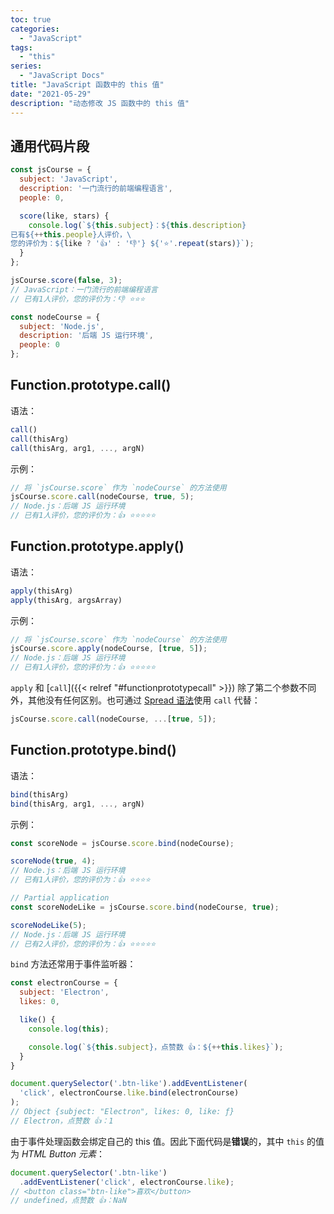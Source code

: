 ```yaml
---
toc: true
categories:
  - "JavaScript"
tags:
  - "this"
series:
  - "JavaScript Docs"
title: "JavaScript 函数中的 this 值"
date: "2021-05-29"
description: "动态修改 JS 函数中的 this 值"
---
```


## 通用代码片段

```js
const jsCourse = {
  subject: 'JavaScript',
  description: '一门流行的前端编程语言',
  people: 0,

  score(like, stars) {
    console.log(`${this.subject}：${this.description}
已有${++this.people}人评价，\
您的评价为：${like ? '👍' : '👎'} ${'⭐️'.repeat(stars)}`);
  }
};

jsCourse.score(false, 3);
// JavaScript：一门流行的前端编程语言
// 已有1人评价，您的评价为：👎 ⭐️⭐️⭐️

const nodeCourse = {
  subject: 'Node.js',
  description: '后端 JS 运行环境',
  people: 0
};
```

## Function.prototype.call()

语法：

```js
call()
call(thisArg)
call(thisArg, arg1, ..., argN)
```

示例：

```js
// 将 `jsCourse.score` 作为 `nodeCourse` 的方法使用
jsCourse.score.call(nodeCourse, true, 5);
// Node.js：后端 JS 运行环境
// 已有1人评价，您的评价为：👍 ⭐️⭐️⭐️⭐️⭐️
```

## Function.prototype.apply()

语法：

```js
apply(thisArg)
apply(thisArg, argsArray)
```

示例：

```js
// 将 `jsCourse.score` 作为 `nodeCourse` 的方法使用
jsCourse.score.apply(nodeCourse, [true, 5]);
// Node.js：后端 JS 运行环境
// 已有1人评价，您的评价为：👍 ⭐️⭐️⭐️⭐️⭐️
```

`apply` 和 [`call`]({{< relref "#functionprototypecall" >}}) 除了第二个参数不同外，其他没有任何区别。也可通过 [Spread 语法](https://developer.mozilla.org/en-US/docs/Web/JavaScript/Reference/Operators/Spread_syntax)使用 `call` 代替：

```js
jsCourse.score.call(nodeCourse, ...[true, 5]);
```

## Function.prototype.bind()

语法：

```js
bind(thisArg)
bind(thisArg, arg1, ..., argN)
```

示例：

```js
const scoreNode = jsCourse.score.bind(nodeCourse);

scoreNode(true, 4);
// Node.js：后端 JS 运行环境
// 已有1人评价，您的评价为：👍 ⭐️⭐️⭐️⭐️

// Partial application
const scoreNodeLike = jsCourse.score.bind(nodeCourse, true);

scoreNodeLike(5);
// Node.js：后端 JS 运行环境
// 已有2人评价，您的评价为：👍 ⭐️⭐️⭐️⭐️⭐️
```

`bind` 方法还常用于事件监听器：

```js
const electronCourse = {
  subject: 'Electron',
  likes: 0,

  like() {
    console.log(this);

    console.log(`${this.subject}，点赞数 👍：${++this.likes}`);
  }
}

document.querySelector('.btn-like').addEventListener(
  'click', electronCourse.like.bind(electronCourse)
);
// Object {subject: "Electron", likes: 0, like: ƒ}
// Electron，点赞数 👍：1
```

由于事件处理函数会绑定自己的 this 值。因此下面代码是**错误**的，其中 `this` 的值为 *HTML Button 元素*：

```js
document.querySelector('.btn-like')
  .addEventListener('click', electronCourse.like);
// <button class="btn-like">喜欢</button>
// undefined，点赞数 👍：NaN
```
